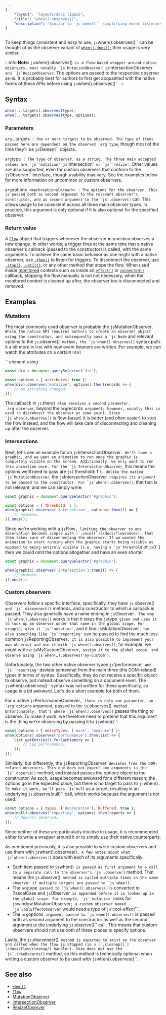 ```yaml
---
{
	"layout": "layouts/docs.liquid",
	"title": "when().observes()",
	"description": "Similar to `js`when()`` simplifying event listeners, `js`when().observes()`` helps using native observers both inside and outside Yozo components."
}
---
```


To keep things consistent and easy to use, `js`when().observes()`` can be thought of as the observer variant of [`when().does()`](/docs/when/); their usage is very similar.

:::info
**Note:** `js`when().observes()`` is a flow-based wrapper around native observers, most notably `js`MutationObserver``, `js`IntersectionObserver`` and `js`ResizeObserver``. The options are passed to the respective observer as-is. It is probably best for authors to first get acquainted with the native forms of these APIs before using `js`when().observes()``.
:::

## Syntax

```js
when(...targets).observes(type);
when(...targets).observes(type, options);
```

### Parameters

`arg`...targets``
: One or more targets to be observed. The type of items passed here are dependent on the observed `arg`type``, though most of the time they'll be `js`Element`` objects.

`arg`type``
: The type of observer, as a string. The three main accepted values are `js`'mutation'``, `js`'intersection'`` or `js`'resize'``. Other values are also supported, even for custom observers that conform to the `js`Observer`` interface, though usability may vary. See the examples below for more information on uncommon or custom observers.

`arg`options`` <mark>optional</mark>
: The options for the observer. This is passed both as second argument to the relevant observer's constructor, and as second argument to the `js`.observe()`` call. This allows usage to be consistent across all three main observer types. In practice, this argument is only optional if it is also optional for the specified observer.

### Return value

A [`Flow`](/docs/flow/) object that triggers whenever the observer in question observes a new change. In other words; a trigger fires at the same time that a native observer's callback (passed to the constructor) is called, with the same arguments. To achieve the same basic behavior as one might with a native observer, use [`.then()`](/docs/flow/then/) to listen for triggers. To disconnect the observer, use [`.stop()`](/docs/flow/stop/), [`.until()`](/docs/flow/until/), or any other method that stops the flow. When used inside [monitored](/docs/monitor/) contexts such as inside an [`effect()`](/docs/effect/) or [`connected()`](/docs/components/connected) callback, stopping the flow manually is not not necessary; when the monitored context is cleaned up after, the observer too is disconnected and removed.

## Examples

### Mutations

The most commonly used observer is probably the `js`MutationObserver``. While the native API requires authors to create an observer object using the constructor, and subsequently pass a `js`Node`` and relevant options to the `js`.observe()`` method, the `js`when().observes()`` syntax pulls it a bit more in line with how event listeners are written. For example, we can watch the attributes on a certain `html`<div>`` element using

```js
const div = document.querySelector('div');

const options = { attributes: true };
when(div).observes('mutation', options).then(records => {
	// an attribute changed!
});
```

The callback in `js`.then()`` also receives a second parameter, `arg`observer``, beyond the `arg`records`` argument; however, usually this is used to disconnect the observer at some point. Since `js`when().observes()`` is flow-based, it is better (and often easier) to stop the flow instead, and the flow will take care of disconnecting and cleaning up after the observer.

### Intersections

Next, let's see an example for an `js`IntersectionObserver``. We'll have a graphic, and we want an animation to run once the graphic is completely visible on the screen. Additionally, we only want to run this animation once. For the `js`IntersectionObserver``, this means the options we'll need to pass are `js`{ threshold: 1 }``. Unlike the native `js`MutationObserver``, the `js`IntersectionObserver`` requires its argument to be passed to the constructor. For `js`when().observes()``, that fact is not relevant, and we can simply write:

```js
const graphic = document.querySelector('#graphic');

const options = { threshold: 1 };
when(graphic).observes('intersection', options).then(() => {
	// animate…
}).once();
```

Since we're working with a `js`Flow``, limiting the observer to one observation becomes simple with [`.once()`](/docs/flow/once/). That then takes care of disconnecting the observer. If we wanted the animation to start running when the graphic starts being visible as opposed to being entirely visible (i.e. having a `js`threshold`` of `js`0``) then we could omit the options altogether and have an even shorter

```js
const graphic = document.querySelector('#graphic');

when(graphic).observes('intersection').then(() => {
	// animate…
}).once();
```

### Custom observers

Observers follow a specific interface; specifically, they have `js`.observe()`` and `js`.disconnect()`` methods, and a constructor to which a callback is passed. They also generally have a name ending in `js`Observer``. The way `js`when().observes()`` works is that it takes the `js`type`` given and uses it to look up an observer under that name in the global scope. For example, give it `js`'mutation'``, and it find `js`MutationObserver``; but also something like `js`'reporting'`` can be passed to find the much less common `js`ReportingObserver``. It is also possible to implement your own observer and use it with `js`when().observes()``; for example, we might write a `js`MyCustomObserver``, assign it to the global scope, and observe using `js`when(…).observes('my-custom')``.

Unfortunately, the two other native observer types `js`'performance'`` and `js`'reporting'`` deviate somewhat from the main three (the DOM-related) types in terms of syntax. Specifically, they do not receive a specific object to observe, but instead observe something on a document-level. The `js`when().observes()`` syntax was not written for these specifically, so usage is a bit awkward. Let's do a short example for both of them.

For a native `js`PerformanceObserver``, there is only one parameter, an `arg`options`` argument, passed to the `js`.observes()`` method. Unfortunately, that's where `js`when().observes()`` passes the thing to observe. To make it work, we therefore need to pretend that this argument is the thing we're observing by passing it to `js`when()``:

```js
const options = { entryTypes: ['mark', 'measure'] };
when(options).observes('performance').then(list => {
	list.getEntries().forEach(entry => {
		// Log performance…
	});
});
```

Similarly, but differently, the `js`ReportingObserver`` deviates from the DOM-related observers. This one does not expect any arguments to the `js`.observe()`` method, and instead passes the options object to the constructor. As such, usage becomes awkward for a different reason; the options go in the expected place, but there is no target to pass to `js`when()``. To make it work, we'll pass `js`null`` as a target, resulting in an underlying `js`.observe(null)`` call, which works because the argument is not used.

```js
const options = { types: ['deprecation'], buffered: true };
when(null).observes('reporting', options).then(reports => {
	// Reports observed…
});
```

Since neither of these are particularly intuitive in usage, it is recommended either to write a wrapper around it or to simply use their native counterparts.

As mentioned previously, it is also possible to write custom observers and use them with `js`when().observes()``. A few notes about what `js`when().observes()`` does with each of its arguments specifically:

- Each item passed to `js`when()`` is passed as first argument to a call to a separate call to the observer's `js`.observe()`` method. That means the `js`.observe()`` method is called multiple times on the same observer if multiple targets are passed to `js`when()``.
- The `arg`type`` passed to `js`when().observes()`` is converted to PascalCase and `js`Observer`` is appended before it is looked up in the global scope. For example, `js`'mutation'`` looks for `js`window.MutationObserver``; a custom observer named `js`CoolEffectObserver`` would need a type of `js`'cool-effect'``.
- The `arg`options`` argument passed to `js`when().observes()`` is passed both as second argument to the constructor as well as the second argument to the underlying `js`.observe()`` call. This means that custom observers should not use both of these places to specify options.

Lastly, the `js`.disconnect()`` method is expected to exist on the observer and called when the flow is stopped (in a [`.cleanup()`](/docs/flow/cleanup/) handler). Yozo does not use the `js`.takeRecords()`` method, so this method is technically optional when writing a custom observer to be used with `js`when().observes()``.

## See also

- [`when()`](/docs/when/)
- [`Flow`](/docs/flow/)
- [MutationObserver](https://developer.mozilla.org/en-US/docs/Web/API/MutationObserver)
- [IntersectionObserver](https://developer.mozilla.org/en-US/docs/Web/API/IntersectionObserver)
- [ResizeObserver](https://developer.mozilla.org/en-US/docs/Web/API/ResizeObserver)
